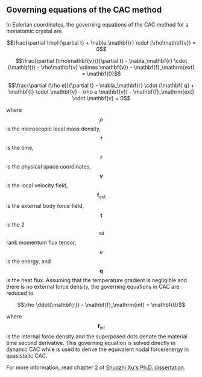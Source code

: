 ## Governing equations of the CAC method

In Eulerian coordinates, the governing equations of the CAC method for a monatomic crystal are

$$\frac{\partial \rho}{\partial t} + \nabla_\mathbf{r} \cdot (\rho\mathbf{v}) = 0$$

$$\frac{\partial (\rho\mathbf{v})}{\partial t} - \nabla_\mathbf{r} \cdot (\mathbf{t} - \rho\mathbf{v} \otimes \mathbf{v}) - \mathbf{f}_\mathrm{ext} = \mathbf{0}$$

$$\frac{\partial (\rho e)}{\partial t} - \nabla_\mathbf{r} \cdot (\mathbf{	q} + \mathbf{t} \cdot \mathbf{v} - \rho e \mathbf{v}) - \mathbf{f}_\mathrm{ext} \cdot \mathbf{v} = 0$$

where $$\rho$$ is the microscopic local mass density, $$t$$ is the time, $$\mathbf{r}$$ is the physical space coordinates, $$\mathbf{v}$$ is the local velocity field, $$\mathbf{f}_\mathrm{ext}$$ is the external body force field, $$\mathbf{t}$$ is the 2$$^\mathrm{nd}$$ rank momentum flux tensor, $$e$$ is the energy, and $$\mathbf{q}$$ is the heat flux. Assuming that the temperature gradient is negligible and there is no external force density, the governing equations in CAC are reduced to

$$\rho \ddot{\mathbf{r}} - \mathbf{f}_\mathrm{int} = \mathbf{0}$$

where $$\mathbf{f}_\mathrm{int}$$ is the internal force density and the superposed dots denote the material time second derivative. This governing equation is solved directly in dynamic CAC while is used to derive the equivalent nodal force/energy in quasistatic CAC.

For more information, read chapter 2 of [Shuozhi Xu's Ph.D. dissertation](https://smartech.gatech.edu/handle/1853/56314).
